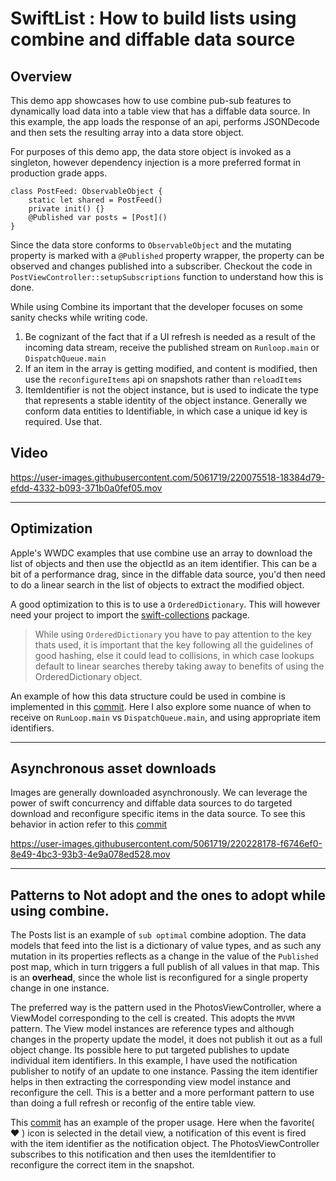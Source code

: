 # SwiftList : How to build lists using combine and diffable data source

## Overview
This demo app showcases how to use combine pub-sub features to dynamically load data into a table view that has a diffable data source. In this example, the app loads the response of an api, performs JSONDecode and then sets the resulting array into a data store object. 

For purposes of this demo app, the data store object is invoked as a singleton, however dependency injection is a more preferred format in production grade apps.

```
class PostFeed: ObservableObject {
    static let shared = PostFeed()
    private init() {}
    @Published var posts = [Post]()
}
```

Since the data store conforms to `ObservableObject` and the mutating property is marked with a `@Published` property wrapper, the property can be observed and changes published into a subscriber. Checkout the code in `PostViewController::setupSubscriptions` function to understand how this is done. 

While using Combine its important that the developer focuses on some sanity checks while writing code.
1. Be cognizant of the fact that if a UI refresh is needed as a result of the incoming data stream, receive the published stream on `Runloop.main` or `DispatchQueue.main`
2. If an item in the array is getting modified, and content is modified, then use the `reconfigureItems` api on snapshots rather than `reloadItems`
3. ItemIdentifier is not the object instance, but is used to indicate the type that represents a stable identity of the object instance. Generally we conform data entities to Identifiable, in which case a unique id key is required. Use that.  


## Video

https://user-images.githubusercontent.com/5061719/220075518-18384d79-efdd-4332-b093-371b0a0fef05.mov


---


## Optimization
Apple's WWDC examples that use combine use an array to download the list of objects and then use the objectId as an item identifier. This can be a bit of a performance drag, since in the diffable data source, you'd then need to do a linear search in the list of objects to extract the modified object. 

A good optimization to this is to use a `OrderedDictionary`. This will however need your project to import the [swift-collections](https://github.com/apple/swift-collections) package.

> While using `OrderedDictionary` you have to pay attention to the key thats used, it is important that the key following all the guidelines of good hashing, else it could lead to collisions, in which case lookups default to linear searches thereby taking away to benefits of using the OrderedDictionary object. 

An example of how this data structure could be used in combine is implemented in this [commit](https://github.com/sadyojat/SwiftList/commit/b8fbb2e7a5b6dfdf8bfa498f68016bff4b4d1517#diff-78f628a934988156096af1ffee798cd4e6cb89ff31bdffb4f8df76e731e42aa2). Here I also explore some nuance of when to receive on `RunLoop.main` vs `DispatchQueue.main`, and using appropriate item identifiers. 


---


## Asynchronous asset downloads

Images are generally downloaded asynchronously. We can leverage the power of swift concurrency and diffable data sources to do targeted download and reconfigure specific items in the data source. To see this behavior in action refer to this [commit](https://github.com/sadyojat/SwiftList/commit/1f60b53aaa7d8c1711af8b20b06f57f6fd2534cd#diff-66d6bb6a602212a604e22af08c0779613de7c376a7b88a88d34122e4127d87c9)


https://user-images.githubusercontent.com/5061719/220228178-f6746ef0-8e49-4bc3-93b3-4e9a078ed528.mov


---

## Patterns to Not adopt and the ones to adopt while using combine.

The Posts list is an example of `sub optimal` combine adoption. The data models that feed into the list is a dictionary of value types, and as such any mutation in its properties reflects as a change in the value of the `Published` post map, which in turn triggers a full publish of all values in that map. This is an **overhead**, since the whole list is reconfigured for a single property change in one instance. 

The preferred way is the pattern used in the PhotosViewController, where a ViewModel corresponding to the cell is created. This adopts the `MVVM` pattern. The View model instances are reference types and although changes in the property update the model, it does not publish it out as a full object change. Its possible here to put targeted publishes to update individual item identifiers. In this example, I have used the notification publisher to notify of an update to one instance. Passing the item identifier helps in then extracting the corresponding view model instance and reconfigure the cell. This is a better and a more performant pattern to use than doing a full refresh or reconfig of the entire table view. 

This [commit](https://github.com/sadyojat/SwiftList/commit/e5405f024508d3f428bd215cc63e0232b7faaa97) has an example of the proper usage. Here when the favorite( ❤️ ) icon is selected in the detail view, a notification of this event is fired with the item identifier as the notification object. The PhotosViewController subscribes to this notification and then uses the itemIdentifier to reconfigure the correct item in the snapshot. 

